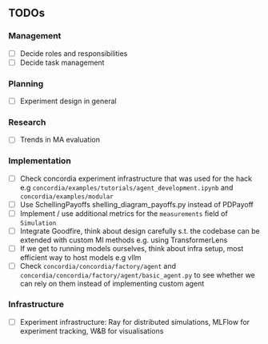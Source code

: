 ## TODOs
### Management
- [ ] Decide roles and responsibilities
- [ ] Decide task management

### Planning
- [ ] Experiment design in general

### Research
- [ ] Trends in MA evaluation

### Implementation
- [ ] Check concordia experiment infrastructure that was used for the hack e.g `concordia/examples/tutorials/agent_development.ipynb` and `concordia/examples/modular`
- [ ] Use SchellingPayoffs shelling_diagram_payoffs.py  instead of PDPayoff
- [ ] Implement / use additional metrics for the `measurements` field of `Simulation`
- [ ] Integrate Goodfire, think about design carefully s.t. the codebase can be extended with custom MI methods e.g. using TransformerLens
- [ ] If we get to running models ourselves, think about infra setup, most efficient way to host models e.g vllm
- [ ] Check `concordia/concordia/factory/agent` and `concordia/concordia/factory/agent/basic_agent.py` to see whether we can rely on them instead of implementing custom agent

### Infrastructure
- [ ] Experiment infrastructure: Ray for distributed simulations, MLFlow for experiment tracking, W&B for visualisations